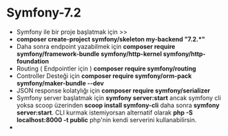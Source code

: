 # Symfony-7.2

* Symfony ile bir proje başlatmak için >> 
* **composer create-project symfony/skeleton my-backend "7.2.*"**
* Daha sonra endpoint yazabilmek için **composer require symfony/framework-bundle symfony/http-kernel symfony/http-foundation**
* Routing ( Endpointler için ) **composer require symfony/routing**
* Controller Desteği için **composer require symfony/orm-pack symfony/maker-bundle --dev**
* JSON response kolatylığı için **composer require symfony/serializer**
* Symfony server başlatmak için **symfony server:start** ancak symfony cli yoksa scoop üzerinden **scoop install symfony-cli** daha sonra **symfony server:start**. CLI kurmak istemiyorsan alternatif olarak **php -S localhost:8000 -t public** php'nin kendi serverini kullanabilirsin.
* 
